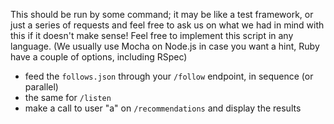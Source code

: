 This should be run by some command; it may be like a test framework, or just a series of requests and feel free to ask us on what we had in mind with this if it doesn't make sense! Feel free to implement this script in any language.
(We usually use Mocha on Node.js in case you want a hint, Ruby have a couple of options, including RSpec)

- feed the `follows.json` through your `/follow` endpoint, in sequence (or parallel)
- the same for `/listen`
- make a call to user "a" on `/recommendations` and display the results

